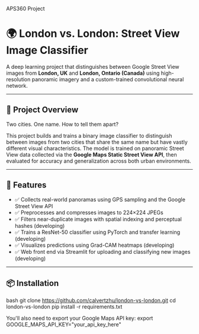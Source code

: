 APS360 Project

# 🌍 London vs. London: Street View Image Classifier

A deep learning project that distinguishes between Google Street View images from **London, UK** and **London, Ontario (Canada)** using high-resolution panoramic imagery and a custom-trained convolutional neural network.

---

## 🧠 Project Overview

Two cities. One name. How to tell them apart?

This project builds and trains a binary image classifier to distinguish between images from two cities that share the same name but have vastly different visual characteristics. The model is trained on panoramic Street View data collected via the **Google Maps Static Street View API**, then evaluated for accuracy and generalization across both urban environments.

---

## 🔧 Features

- ✅ Collects real-world panoramas using GPS sampling and the Google Street View API
- ✅ Preprocesses and compresses images to 224×224 JPEGs
- ✅ Filters near-duplicate images with spatial indexing and perceptual hashes (developing)
- ✅ Trains a ResNet-50 classifier using PyTorch and transfer learning (developing)
- ✅ Visualizes predictions using Grad-CAM heatmaps (developing)
- ✅ Web front end via Streamlit for uploading and classifying new images (developing)

---

## 📦 Installation

bash
git clone https://github.com/calvertzhu/london-vs-london.git
cd london-vs-london
pip install -r requirements.txt

You'll also need to export your Google Maps API key:
export GOOGLE_MAPS_API_KEY="your_api_key_here"